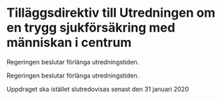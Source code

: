 # Tilläggsdirektiv till Utredningen om en trygg sjukförsäkring med människan i centrum

Regeringen beslutar förlänga utredningstiden.

Regeringen beslutar förlänga utredningstiden.

Uppdraget ska istället slutredovisas senast den 31 januari 2020
